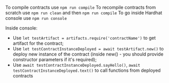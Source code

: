 To compile contracts use `npm run compile`
To recompile contracts from scratch use `npm run clean` and then `npm run compile`
To go inside Hardhat console use `npm run console`

Inside console:

- Use `let testArtifact = artifacts.require('contractName')` to get artifact for the contract;
- Use `let testContractInstanceDeployed = await testArtifact.new()` to deploy new instance of the contract (inside new() - you should provide constructor parameters if it's required);
- Use `await testContractInstanceDeployed.sayHello()`, `await testContractInstanceDeployed.text()` to call functions from deployed contracts
